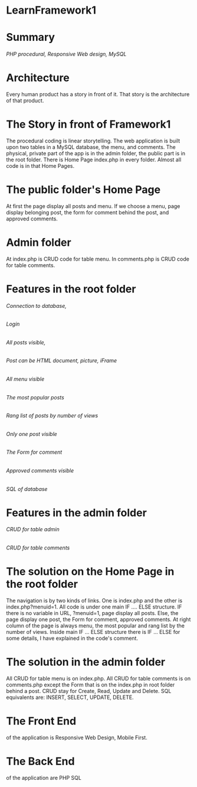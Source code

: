 # LearnFramework1
# Summary
###### PHP procedural, Responsive Web design, MySQL

# Architecture

Every human product has a story in front of it. That story is the architecture of that product.

# The Story in front of Framework1

The procedural coding is linear storytelling. The web application is built upon two tables in a MySQL database, the menu, and comments.
The physical, private part of the app is in the admin folder, the public part is in the root folder. There is Home Page index.php in every folder. Almost all code is in that Home Pages.

# The public folder's Home Page

At first the page display all posts and menu. If we choose a menu, page display belonging post, the form for comment behind the post, and approved comments.

# Admin folder

At index.php is CRUD code for table menu. In comments.php is CRUD code for table comments.

# Features in the root folder

###### Connection to database,
###### Login
###### All posts visible,
###### Post can be HTML document, picture, iFrame
###### All menu visible
###### The most popular posts
###### Rang list of posts by number of views
###### Only one post visible
###### The Form for comment
###### Approved comments visible
###### SQL of database

# Features in the admin folder

###### CRUD for table admin
###### CRUD for table comments

# The solution on the Home Page in the root folder

The navigation is by two kinds of links. One is index.php and the other is index.php?menuid=1. 
All code is under one main IF .... ELSE structure. IF there is no variable in URL, ?menuid=1, page display all posts. Else, the page display one post, the Form for comment, approved comments.
At right column of the page is always menu, the most popular and rang list by the number of views.
Inside main IF ... ELSE structure there is IF ... ELSE for some details, I have explained in the code's comment.

# The solution in the admin folder

All CRUD for table menu is on index.php. All CRUD for table comments is on comments.php except the Form that is on the index.php in root folder behind a post.
CRUD stay for Create, Read, Update and Delete. SQL equivalents are: INSERT, SELECT, UPDATE, DELETE. 

# The Front End 
of the application is Responsive Web Design, Mobile First.

# The Back End
of the application are PHP SQL
